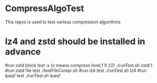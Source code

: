 # CompressAlgoTest
This repos is used to test various compression algorithms

# lz4 and zstd should be installed in advance
#run zstd block test :x (x means compress level,1 9 22)
./runTest.sh zstd:1 
#run zstd file test 
./testFileCompr.sh 
#run lz4 test 
./runTest.sh lz4
#run lpaq1 test
./runTest.sh lpaq1
